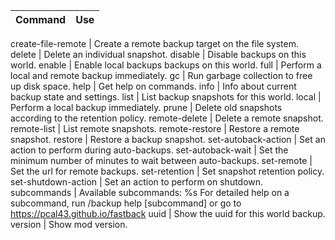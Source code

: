 
Command                | Use
---------------------- | ---

create-file-remote | Create a remote backup target on the file system.
delete | Delete an individual snapshot.
disable | Disable backups on this world.
enable | Enable local backups backups on this world.
full | Perform a local and remote backup immediately.
gc | Run garbage collection to free up disk space.
help | Get help on commands.
info | Info about current backup state and settings.
list | List backup snapshots for this world.
local | Perform a local backup immediately.
prune | Delete old snapshots according to the retention policy.
remote-delete | Delete a remote snapshot.
remote-list | List remote snapshots.
remote-restore | Restore a remote snapshot.
restore | Restore a backup snapshot.
set-autoback-action | Set an action to perform during auto-backups.
set-autoback-wait | Set the minimum number of minutes to wait between auto-backups.
set-remote | Set the url for remote backups.
set-retention | Set snapshot retention policy.
set-shutdown-action | Set an action to perform on shutdown.
subcommands | Available subcommands:
%s
For detailed help on a subcommand, run
/backup help [subcommand]
or go to https://pcal43.github.io/fastback
uuid | Show the uuid for this world backup.
version | Show mod version.
